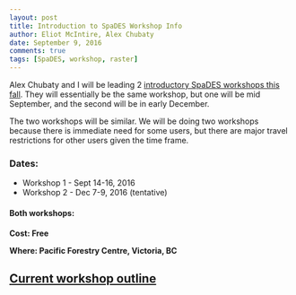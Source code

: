 ```yaml
---
layout: post
title: Introduction to SpaDES Workshop Info
author: Eliot McIntire, Alex Chubaty
date: September 9, 2016
comments: true
tags: [SpaDES, workshop, raster]
---
```


Alex Chubaty and I will be leading 2 [introductory SpaDES workshops this fall](http://rpubs.com/PredictiveEcology/SpaDES-Intro-Outline). They will essentially be the same workshop, but one will be mid September, and the second will be in early December.

The two workshops will be similar. We will be doing two workshops because there is immediate need for some users, but there are major travel restrictions for other users given the time frame.

### Dates:

- Workshop 1 - Sept 14-16, 2016
- Workshop 2 - Dec 7-9, 2016 (tentative)

#### Both workshops:

**Cost: Free**

**Where: Pacific Forestry Centre, Victoria, BC**

## [Current workshop outline](http://rpubs.com/PredictiveEcology/SpaDES-Intro-Outline)
